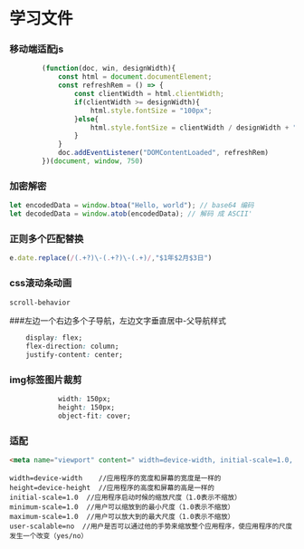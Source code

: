 # 学习文件

### 移动端适配js
```javascript
        (function(doc, win, designWidth){
            const html = document.documentElement;
            const refreshRem = () => {
                const clientWidth = html.clientWidth;
                if(clientWidth >= designWidth){
                    html.style.fontSize = "100px";
                }else{
                    html.style.fontSize = clientWidth / designWidth + "px";
                }
            }
            doc.addEventListener("DOMContentLoaded", refreshRem)
        })(document, window, 750)
```
### 加密解密
```javascript
let encodedData = window.btoa("Hello, world"); // base64 编码
let decodedData = window.atob(encodedData); // 解码 成 ASCII'
```
### 正则多个匹配替换
```javascript
e.date.replace(/(.+?)\-(.+?)\-(.+)/,"$1年$2月$3日")
```



### css滚动条动画
```css
scroll-behavior
```
###左边一个右边多个子导航，左边文字垂直居中-父导航样式
```css
    display: flex;
    flex-direction: column;
    justify-content: center;
```
### img标签图片裁剪
```css
            width: 150px;
            height: 150px;
            object-fit: cover;
```

### 适配
```html
<meta name="viewport" content=" width=device-width, initial-scale=1.0, minimum-scale=1.0, maximum-scale=1.0, user-scalable=no">
```
    width=device-width    //应用程序的宽度和屏幕的宽度是一样的
    height=device-height  //应用程序的高度和屏幕的高是一样的
    initial-scale=1.0  //应用程序启动时候的缩放尺度（1.0表示不缩放）
    minimum-scale=1.0  //用户可以缩放到的最小尺度（1.0表示不缩放）
    maximum-scale=1.0  //用户可以放大到的最大尺度（1.0表示不缩放）
    user-scalable=no  //用户是否可以通过他的手势来缩放整个应用程序，使应用程序的尺度发生一个改变（yes/no）